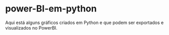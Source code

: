 # power-BI-em-python
Aqui está alguns gráficos criados em Python e que podem ser exportados e visualizados no PowerBI.

